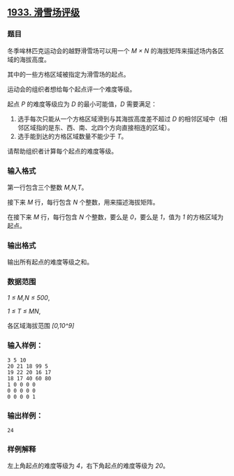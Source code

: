 ## [1933. 滑雪场评级](https://www.acwing.com/problem/content/1935/)

### 题目

冬季哞林匹克运动会的越野滑雪场可以用一个 *M × N* 的海拔矩阵来描述场内各区域的海拔高度。

其中的一些方格区域被指定为滑雪场的起点。

运动会的组织者想给每个起点评一个难度等级。

起点 *P* 的难度等级应为 *D* 的最小可能值，*D* 需要满足：

1. 选手每次只能从一个方格区域滑到与其海拔高度差不超过 *D* 的相邻区域中（相邻区域指的是东、西、南、北四个方向直接相连的区域）。
2. 选手能到达的方格区域数量不能少于 *T*。

请帮助组织者计算每个起点的难度等级。

### 输入格式

第一行包含三个整数 *M,N,T*。

接下来 *M* 行，每行包含 *N* 个整数，用来描述海拔矩阵。

在接下来 *M* 行，每行包含 *N* 个整数，要么是 *0*，要么是 *1*，值为 *1* 的方格区域为起点。

### 输出格式

输出所有起点的难度等级之和。

### 数据范围

*1 ≤ M,N ≤ 500*,

*1 ≤ T ≤ MN*,

各区域海拔范围 *[0,10^9]*

### 输入样例：

```
3 5 10
20 21 18 99 5
19 22 20 16 17
18 17 40 60 80
1 0 0 0 0
0 0 0 0 0
0 0 0 0 1
```

### 输出样例：

```
24
```

### 样例解释

左上角起点的难度等级为 *4*，右下角起点的难度等级为 *20*。

